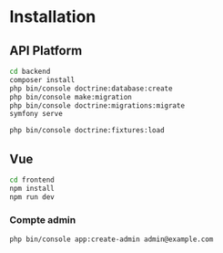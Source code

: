 # Installation

## API Platform

```bash
cd backend
composer install
php bin/console doctrine:database:create
php bin/console make:migration
php bin/console doctrine:migrations:migrate
symfony serve

php bin/console doctrine:fixtures:load
```

## Vue

```bash
cd frontend
npm install
npm run dev
```

### Compte admin

```bash
php bin/console app:create-admin admin@example.com
```
